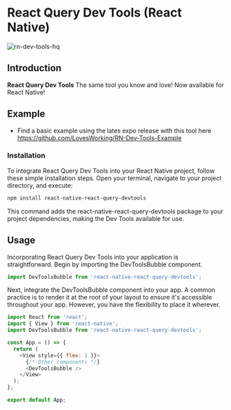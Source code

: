 # React Query Dev Tools (React Native)

![rn-dev-tools-hq](https://github.com/LovesWorking/react-query-external-dash/assets/111514077/cba61dd3-bd3f-47a7-9573-1efa088084a0)

## Introduction

**React Query Dev Tools** The same tool you know and love! Now available for React Native!

## Example 
- Find a basic example using the lates expo release with this tool here https://github.com/LovesWorking/RN-Dev-Tools-Example

### Installation

To integrate React Query Dev Tools into your React Native project, follow these simple installation steps. Open your terminal, navigate to your project directory, and execute:

```bash
npm install react-native-react-query-devtools
```
This command adds the react-native-react-query-devtools package to your project dependencies, making the Dev Tools available for use.

## Usage
Incorporating React Query Dev Tools into your application is straightforward. Begin by importing the DevToolsBubble component.
```javascript
import DevToolsBubble from 'react-native-react-query-devtools';
```

Next, integrate the DevToolsBubble component into your app. A common practice is to render it at the root of your layout to ensure it's accessible throughout your app. However, you have the flexibility to place it wherever.
  
```javascript
import React from 'react';
import { View } from 'react-native';
import DevToolsBubble from 'react-native-react-query-devtools';

const App = () => {
  return (
    <View style={{ flex: 1 }}>
      {/* Other components */}
      <DevToolsBubble />
    </View>
  );
};

export default App;
```
